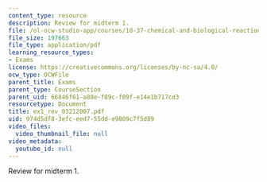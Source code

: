 ```yaml
---
content_type: resource
description: Review for midterm 1.
file: /ol-ocw-studio-app/courses/10-37-chemical-and-biological-reaction-engineering-spring-2007/974d5df83efceed755dde9809c7f5d89_ex1_rev_03212007.pdf
file_size: 197663
file_type: application/pdf
learning_resource_types:
- Exams
license: https://creativecommons.org/licenses/by-nc-sa/4.0/
ocw_type: OCWFile
parent_title: Exams
parent_type: CourseSection
parent_uid: 66846f61-a88e-f89c-f09f-e14e1b717cd3
resourcetype: Document
title: ex1_rev_03212007.pdf
uid: 974d5df8-3efc-eed7-55dd-e9809c7f5d89
video_files:
  video_thumbnail_file: null
video_metadata:
  youtube_id: null
---
```

Review for midterm 1.